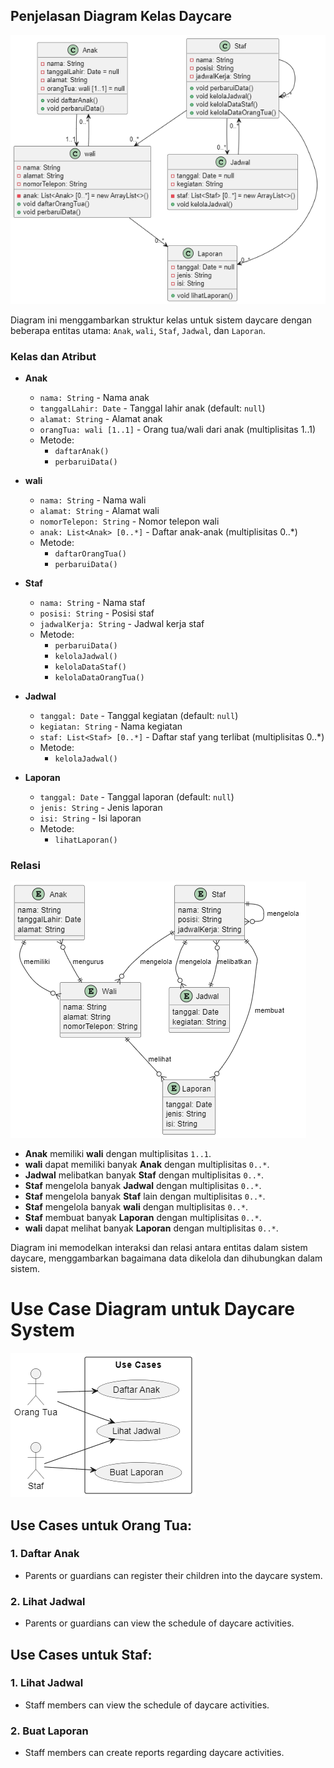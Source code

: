 ## Penjelasan Diagram Kelas Daycare

![alt text](DiagramClass.png)
</br>

Diagram ini menggambarkan struktur kelas untuk sistem daycare dengan beberapa entitas utama: `Anak`, `wali`, `Staf`, `Jadwal`, dan `Laporan`.

### Kelas dan Atribut

- **Anak**

  - `nama: String` - Nama anak
  - `tanggalLahir: Date` - Tanggal lahir anak (default: `null`)
  - `alamat: String` - Alamat anak
  - `orangTua: wali [1..1]` - Orang tua/wali dari anak (multiplisitas 1..1)
  - Metode:
    - `daftarAnak()`
    - `perbaruiData()`

- **wali**

  - `nama: String` - Nama wali
  - `alamat: String` - Alamat wali
  - `nomorTelepon: String` - Nomor telepon wali
  - `anak: List<Anak> [0..*]` - Daftar anak-anak (multiplisitas 0..\*)
  - Metode:
    - `daftarOrangTua()`
    - `perbaruiData()`

- **Staf**

  - `nama: String` - Nama staf
  - `posisi: String` - Posisi staf
  - `jadwalKerja: String` - Jadwal kerja staf
  - Metode:
    - `perbaruiData()`
    - `kelolaJadwal()`
    - `kelolaDataStaf()`
    - `kelolaDataOrangTua()`

- **Jadwal**

  - `tanggal: Date` - Tanggal kegiatan (default: `null`)
  - `kegiatan: String` - Nama kegiatan
  - `staf: List<Staf> [0..*]` - Daftar staf yang terlibat (multiplisitas 0..\*)
  - Metode:
    - `kelolaJadwal()`

- **Laporan**
  - `tanggal: Date` - Tanggal laporan (default: `null`)
  - `jenis: String` - Jenis laporan
  - `isi: String` - Isi laporan
  - Metode:
    - `lihatLaporan()`

### Relasi

![alt text](ERD.png)

- **Anak** memiliki **wali** dengan multiplisitas `1..1`.
- **wali** dapat memiliki banyak **Anak** dengan multiplisitas `0..*`.
- **Jadwal** melibatkan banyak **Staf** dengan multiplisitas `0..*`.
- **Staf** mengelola banyak **Jadwal** dengan multiplisitas `0..*`.
- **Staf** mengelola banyak **Staf** lain dengan multiplisitas `0..*`.
- **Staf** mengelola banyak **wali** dengan multiplisitas `0..*`.
- **Staf** membuat banyak **Laporan** dengan multiplisitas `0..*`.
- **wali** dapat melihat banyak **Laporan** dengan multiplisitas `0..*`.

Diagram ini memodelkan interaksi dan relasi antara entitas dalam sistem daycare, menggambarkan bagaimana data dikelola dan dihubungkan dalam sistem.

# Use Case Diagram untuk Daycare System

![alt text](usecase.png)

## Use Cases untuk Orang Tua:

### 1. Daftar Anak

- Parents or guardians can register their children into the daycare system.

### 2. Lihat Jadwal

- Parents or guardians can view the schedule of daycare activities.

## Use Cases untuk Staf:

### 1. Lihat Jadwal

- Staff members can view the schedule of daycare activities.

### 2. Buat Laporan

- Staff members can create reports regarding daycare activities.
